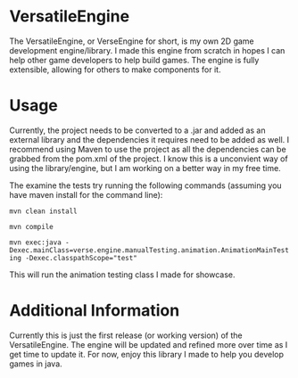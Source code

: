 # VersatileEngine
The VersatileEngine, or VerseEngine for short, is my own 2D game development engine/library. I made this engine from scratch in hopes I can help other game developers to help build games. The engine is fully extensible, allowing for others to make components for it.

# Usage
Currently, the project needs to be converted to a .jar and added as an external library and the dependencies it requires need to be added as well. I recommend using Maven to use the project as all the dependencies can be grabbed from the pom.xml of the project. I know this is a unconvient way of using the library/engine, but I am working on a better way in my free time.

The examine the tests try running the following commands (assuming you have maven install for the command line):

`mvn clean install`

`mvn compile`

`mvn exec:java -Dexec.mainClass=verse.engine.manualTesting.animation.AnimationMainTesting -Dexec.classpathScope="test"`

This will run the animation testing class I made for showcase. 

# Additional Information
Currently this is just the first release (or working version) of the VersatileEngine. The engine will be updated and refined more over time as I get time to update it. For now, enjoy this library I made to help you develop games in java.
